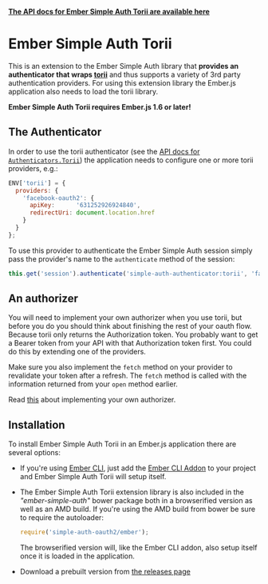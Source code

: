 __[The API docs for Ember Simple Auth Torii are available here](http://ember-simple-auth.com/ember-simple-auth-torii-api-docs.html)__

# Ember Simple Auth Torii

This is an extension to the Ember Simple Auth library that __provides an
authenticator that wraps [torii](https://github.com/Vestorly/torii)__ and thus
supports a variety of 3rd party authentication providers. For using this
extension library the Ember.js application also needs to load the torii
library.

__Ember Simple Auth Torii requires Ember.js 1.6 or later!__

## The Authenticator

In order to use the torii authenticator (see the
[API docs for `Authenticators.Torii`](http://ember-simple-auth.com/ember-simple-auth-torii-api-docs.html#SimpleAuth-Authenticators-Torii))
the application needs to configure one or more torii providers, e.g.:

```js
ENV['torii'] = {
  providers: {
    'facebook-oauth2': {
      apiKey:      '631252926924840',
      redirectUri: document.location.href
    }
  }
};
```

To use this provider to authenticate the Ember Simple Auth session simply pass
the provider's name to the `authenticate` method of the session:

```js
this.get('session').authenticate('simple-auth-authenticator:torii', 'facebook-oauth2');
```

## An authorizer

You will need to implement your own authorizer when you use torii, but before
you do you should think about finishing the rest of your oauth flow. Because
torii only returns the Authorization token. You probably want to get a Bearer
token from your API with that Authorization token first. You could do this by
extending one of the providers.

Make sure you also implement the `fetch` method on your provider to revalidate
your token after a refresh. The `fetch` method is called with the information
returned from your `open` method earlier.

Read
[this](https://github.com/simplabs/ember-simple-auth#implementing-a-custom-authorizer.)
about implementing your own authorizer.

## Installation

To install Ember Simple Auth Torii in an Ember.js application there are several
options:

* If you're using [Ember CLI](https://github.com/stefanpenner/ember-cli), just
  add the
  [Ember CLI Addon](https://github.com/simplabs/ember-cli-simple-auth-torii)
  to your project and Ember Simple Auth Torii will setup itself.
* The Ember Simple Auth Torii extension library is also included in the
  _"ember-simple-auth"_ bower package both in a browserified version as well as
  an AMD build. If you're using the AMD build from bower be sure to require the
  autoloader:

  ```js
  require('simple-auth-oauth2/ember');
  ```

  The browserified version will, like the Ember CLI addon, also setup itself
  once it is loaded in the application.
* Download a prebuilt version from
  [the releases page](https://github.com/simplabs/ember-simple-auth/releases)
